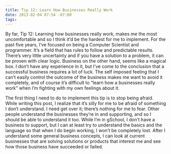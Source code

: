 ```yaml
---
title: Tip 12: Learn How Businesses Really Work
date: 2013-02-04 07:54 -07:00
tags:
---
```


By far, Tip 12: Learning how businesses really work, makes me the most
uncomfortable and so I think it’d be the hardest for me to implement. For the
past five years, I’ve focused on being a Computer Scientist and programmer.
It’s a field that has rules to follow and predictable results. There’s very
little uncertainty and if you have a solution to a problem, it can be proven
with clear logic. Business on the other hand, seems like a magical box. I don’t
have any experience in it, but I’ve come to the conclusion that a successful
business requires a lot of luck. The self imposed feeling that I can’t easily
control the outcome of the business makes me want to avoid it completely, and
of course it’s difficult to “learn how a businesses really work” when I’m
fighting with my own feelings about it.

The first thing I need to do to implement this tip is to stop being afraid.
While writing this post, I realize that it’s silly for me to be afraid of
something I don’t understand. I need get over it; there’s nothing for me to
fear. Other people understand the businesses they’re in and supporting, and so
I should be able to understand it too. While I’m in gSchool, I don’t have a
business to support, but I can at least try to understand the basics and the
language so that when I do begin working, I won’t be completely lost. After I
understand some general business concepts, I can look at current businesses
that are solving solutions or products that interest me and see how those
business have succeeded or failed.

